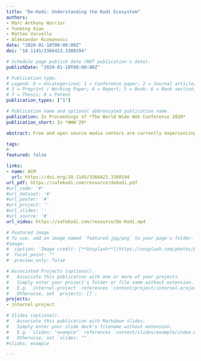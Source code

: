 ```yaml
---
title: "De-Kodi: Understanding the Kodi Ecosystem"
authors:
- Marc Anthony Warrior
- Yunming Xiao
- Matteo Varvello
- Aleksandar Kuzmanovic
date: "2020-01-10T00:00:00Z"
doi: "10.1145/3366423.3380194"

# Schedule page publish date (NOT publication's date).
publishDate: "2020-01-10T00:00:00Z"

# Publication type.
# Legend: 0 = Uncategorized; 1 = Conference paper; 2 = Journal article;
# 3 = Preprint / Working Paper; 4 = Report; 5 = Book; 6 = Book section;
# 7 = Thesis; 8 = Patent
publication_types: ["1"]

# Publication name and optional abbreviated publication name.
publication: In Proceedings of *The World Wide Web Conference 2020*
publication_short: In *WWW'20*

abstract: Free and open source media centers are currently experiencing a boom in popularity for the convenience and flexibility they offer users seeking to remotely consume digital content. This newfound fame is matched by increasing notoriety — for their potential to serve as hubs for illegal content — and a presumably ever-increasing network footprint. It is fair to say that a complex ecosystem has developed around Kodi, composed of millions of users, thousands of “add-ons” – Kodi extensions from from 3rd-party developers – and content providers. Motivated by these observations, this paper aims at conducing the first analysis of the Kodi ecosystem. Our rationale is to build some “crawling” software around Kodi which can automatically install an addon, explore its menu, and locate (video) content. This is challenging for many reasons. First, Kodi largely relies on visual information and user input which intrinsically complicates automation. Second, no central aggregators for Kodi addons exist. Third, the potential sheer size of this ecosystem requires a highly scalable crawling solution. We address these challenges with de-Kodi, a full fledged crawling system capable of discovering and crawling large cross-sections of Kodi’s decentralized ecosystem at tunable levels of depth and breadth. With de-Kodi, we discovered and tested over 9,000 distinct Kodi addons. Our results demonstrate de-Kodi, which we make available to the general public, to be a essential asset in studying one of the largest multimedia platforms in the world. Our work further serves as the first ever transparent and repeatable analysis of the Kodi ecosystem at large.

tags:
#- 
featured: false

links:
- name: ACM
  url: https://doi.org/10.1145/3366423.3380194
url_pdf: https://safekodi.com/resource/dekodi.pdf
#url_code: '#'
#url_dataset: '#'
#url_poster: '#'
#url_project: ''
#url_slides: ''
#url_source: '#'
url_video: https://safekodi.com/resource/De-Kodi.mp4

# Featured image
# To use, add an image named `featured.jpg/png` to your page's folder. 
#image:
#  caption: 'Image credit: [**Unsplash**](https://unsplash.com/photos/pLCdAaMFLTE)'
#  focal_point: ""
#  preview_only: false

# Associated Projects (optional).
#   Associate this publication with one or more of your projects.
#   Simply enter your project's folder or file name without extension.
#   E.g. `internal-project` references `content/project/internal-project/index.md`.
#   Otherwise, set `projects: []`.
projects:
- internal-project

# Slides (optional).
#   Associate this publication with Markdown slides.
#   Simply enter your slide deck's filename without extension.
#   E.g. `slides: "example"` references `content/slides/example/index.md`.
#   Otherwise, set `slides: ""`.
#slides: example

---
```

